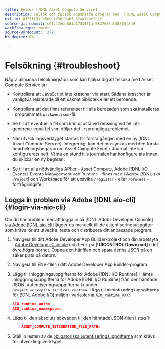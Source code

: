 ```yaml
---
title: Felsök [!DNL Asset Compute Service]
description: Felsök och felsök anpassade program med  [!DNL Asset Compute Service].
exl-id: 017fff91-e5e9-4a30-babf-5faa1ebefc2f
source-git-commit: c6f747ebd6d1b17834f1af0837609a148804f8a9
workflow-type: tm+mt
source-wordcount: '272'
ht-degree: 0%

---
```


# Felsökning {#troubleshoot}

Några allmänna felsökningstips som kan hjälpa dig att felsöka med Asset Compute Service är:

* Kontrollera att JavaScript inte kraschar vid start. Sådana krascher är vanligtvis relaterade till ett saknat bibliotek eller ett beroende.
* Kontrollera att det finns referenser till alla beroenden som ska installeras i programmets `package.json`-fil.
* Se till att eventuella fel som kan uppstå vid rensning vid fel inte genererar egna fel som döljer det ursprungliga problemet.

* När utvecklingsverktyget startas för första gången med en ny [!DNL Asset Compute Service]-integrering, kan det misslyckas med den första bearbetningsbegäran om Asset Compute Events Journal inte har konfigurerats helt. Vänta en stund tills journalen har konfigurerats innan du skickar en ny begäran.
* Se till att alla nödvändiga API:er - Asset Compute, Adobe [!DNL I/O Events], Events Management och Runtime - finns med i Adobe [!DNL `I/O Project`] och Workspace för att undvika `/register` - eller `/process` -förfrågningsfel.

## Logga in problem via Adobe [!DNL aio-cli] {#login-via-aio-cli}

Om du har problem med att logga in på [!DNL Adobe Developer Console] [via Adobe [!DNL aio-cli]](https://developer.adobe.com/app-builder/docs/getting_started/first_app/#3-signing-in-from-cli) lägger du manuellt till de autentiseringsuppgifter som krävs för att utveckla, testa och distribuera ditt anpassade program:

1. Navigera till ditt Adobe Developer App Builder-projekt och din arbetsyta i [Adobe Developer Console](https://developer.adobe.com/console/user/servicesandapis) och tryck på **[!UICONTROL Download]** i det övre högra hörnet. Öppna den här filen och spara denna JSON på en säker plats på datorn.

1. Navigera till ENV-filen i ditt Adobe Developer App Builder-program.

1. Lägg till inloggningsuppgifterna för Adobe [!DNL I/O Runtime]. Hämta inloggningsuppgifterna för Adobe [!DNL I/O Runtime] från den hämtade JSON. Autentiseringsuppgifterna är under `project.workspace.services.runtime`. Lägg till autentiseringsuppgifterna för [!DNL Adobe I/O]-miljön i variablerna `AIO_runtime_XXX`:

   ```json
   AIO_runtime_auth=
   AIO_runtime_namespace=
   ```

1. Lägg till den absoluta sökvägen till den hämtade JSON-filen i steg 1:

   ```json
       ASSET_COMPUTE_INTEGRATION_FILE_PATH=
   ```

1. Ställ in resten av de [obligatoriska autentiseringsuppgifterna](develop-custom-application.md) som krävs för utvecklingsverktyget.

<!-- TBD for later:
Add any best practices for developers in this section:
* Any items to take care of when creating projects.
* Any naming conventions, reserved keywords, etc.?
* Any terms that can become a source of confusion later based on our OOTB naming.

* If required, add limitations for custom applications and spin those off as best practices.
* Do NOT borrow any content from https://git.corp.adobe.com/nui/nui/blob/master/doc/worker_api.md. It is outdated and irrelevant for 3rd party custom applications.
-->
